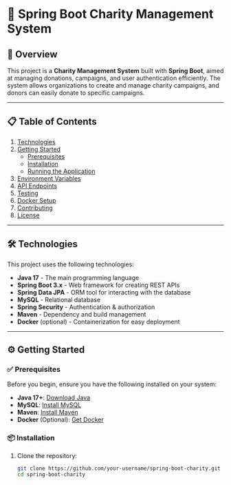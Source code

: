 # 🌱 Spring Boot Charity Management System

## 🚀 Overview

This project is a **Charity Management System** built with **Spring Boot**, aimed at managing donations, campaigns, and user authentication efficiently. The system allows organizations to create and manage charity campaigns, and donors can easily donate to specific campaigns.

---

## 📋 Table of Contents

1. [Technologies](#-technologies)
2. [Getting Started](#-getting-started)
    - [Prerequisites](#prerequisites)
    - [Installation](#installation)
    - [Running the Application](#running-the-application)
3. [Environment Variables](#-environment-variables)
4. [API Endpoints](#-api-endpoints)
5. [Testing](#-testing)
6. [Docker Setup](#-docker-setup)
7. [Contributing](#-contributing)
8. [License](#-license)

---

## 🛠️ Technologies

This project uses the following technologies:

- **Java 17** - The main programming language
- **Spring Boot 3.x** - Web framework for creating REST APIs
- **Spring Data JPA** - ORM tool for interacting with the database
- **MySQL** - Relational database
- **Spring Security** - Authentication & authorization
- **Maven** - Dependency and build management
- **Docker** (optional) - Containerization for easy deployment

---

## ⚙️ Getting Started

### ✅ Prerequisites

Before you begin, ensure you have the following installed on your system:

- **Java 17+**: [Download Java](https://www.oracle.com/java/technologies/javase-jdk17-downloads.html)
- **MySQL**: [Install MySQL](https://www.mysql.com/)
- **Maven**: [Install Maven](https://maven.apache.org/install.html)
- **Docker** (Optional): [Get Docker](https://docs.docker.com/get-docker/)

### 📦 Installation

1. Clone the repository:

   ```bash
   git clone https://github.com/your-username/spring-boot-charity.git
   cd spring-boot-charity
